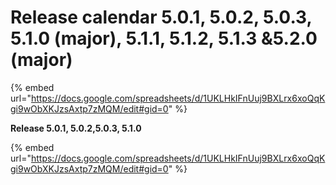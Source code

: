# Release calendar 5.0.1, 5.0.2, 5.0.3, 5.1.0 (major), 5.1.1, 5.1.2, 5.1.3 &5.2.0 (major)

{% embed url="https://docs.google.com/spreadsheets/d/1UKLHkIFnUuj9BXLrx6xoQqKgi9wObXKJzsAxtp7zMQM/edit#gid=0" %}

**Release 5.0.1, 5.0.2,5.0.3, 5.1.0**

{% embed url="https://docs.google.com/spreadsheets/d/1UKLHkIFnUuj9BXLrx6xoQqKgi9wObXKJzsAxtp7zMQM/edit#gid=0" %}
